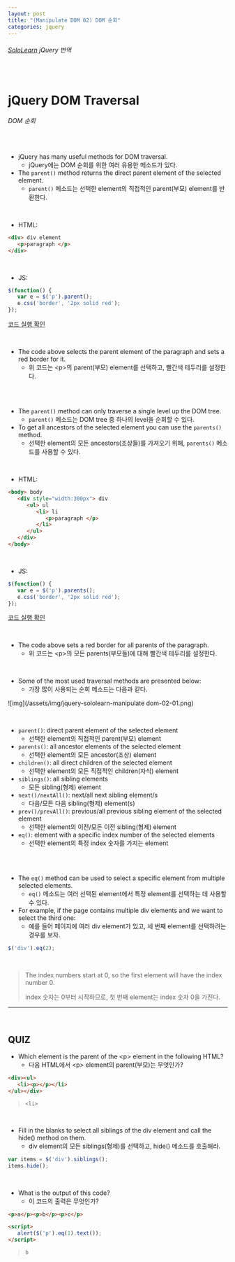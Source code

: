 ```yaml
---
layout: post
title: "(Manipulate DOM 02) DOM 순회"
categories: jquery
---
```


###### [SoloLearn](https://www.sololearn.com/) jQuery 번역

<br>

# jQuery DOM Traversal

###### DOM 순회

<br>

- jQuery has many useful methods for DOM traversal.
  - jQuery에는 DOM 순회를 위한 여러 유용한 메소드가 있다.
- The `parent()` method returns the direct parent element of the selected element.
  - `parent()` 메소드는 선택한 element의 직접적인 parent(부모) element를 반환한다.

<br>

- HTML:

```html
<div> div element
   <p>paragraph </p>
</div>
```

<br>

- JS:

```js
$(function() {
   var e = $('p').parent();
   e.css('border', '2px solid red');
});
```

[코드 실행 확인](https://code.sololearn.com/1122/#js)

<br>

- The code above selects the parent element of the paragraph and sets a red border for it.
  - 위 코드는 \<p>의 parent(부모) element를 선택하고, 빨간색 테두리를 설정한다.

<br>

<br>

- The `parent()` method can only traverse a single level up the DOM tree.
  - `parent()` 메소드는 DOM tree 중 하나의 level을 순회할 수 있다.
- To get all ancestors of the selected element you can use the `parents()` method.
  - 선택한 element의 모든 ancestors(조상들)를 가져오기 위해, `parents()` 메소드를 사용할 수 있다.

<br>

- HTML:

```html
<body> body
   <div style="width:300px"> div
      <ul> ul
         <li> li
            <p>paragraph </p>
         </li>
      </ul>
   </div>
</body>
```

<br>

- JS:

```js
$(function() {
   var e = $('p').parents();
   e.css('border', '2px solid red');
});
```

[코드 실행 확인](https://code.sololearn.com/1123/#js)

<br>

- The code above sets a red border for all parents of the paragraph.
  - 위 코드는 \<p>의 모든 parents(부모들)에 대해 빨간색 테두리를 설정한다.

<br>

- Some of the most used traversal methods are presented below:
  - 가장 많이 사용되는 순회 메소드는 다음과 같다.

![img](/assets/img/jquery-sololearn-manipulate dom-02-01.png)

<br>

- `parent()`: direct parent element of the selected element
  - 선택한 element의 직접적인 parent(부모) element
- `parents()`: all ancestor elements of the selected element
  - 선택한 element의 모든 ancestor(조상) element
- `children()`: all direct children of the selected element
  - 선택한 element의 모든 직접적인 children(자식) element
- `siblings()`: all sibling elements
  - 모든 sibling(형제) element
- `next()/nextAll()`: next/all next sibling element/s
  - 다음/모든 다음 sibling(형제) element(s)
- `prev()/prevAll()`: previous/all previous sibling element of the selected element
  - 선택한 element의 이전/모든 이전 sibling(형제) element
- `eq()`: element with a specific index number of the selected elements
  - 선택한 element의 특정 index 숫자를 가지는 element

<br>

<br>

- The `eq()` method can be used to select a specific element from multiple selected elements.
  - `eq()` 메소드는 여러 선택된 element에서 특정 element를 선택하는 데 사용할 수 있다.
- For example, if the page contains multiple div elements and we want to select the third one:
  - 예를 들어 페이지에 여러 div element가 있고, 세 번째 element를 선택하려는 경우를 보자.

```js
$('div').eq(2);
```

<br>

> The index numbers start at 0, so the first element will have the index number 0.
>
> index 숫자는 0부터 시작하므로, 첫 번째 element는 index 숫자 0을 가진다.

------

<br>

## QUIZ

- Which element is the parent of the \<p> element in the following HTML?
  - 다음 HTML에서 \<p> element의 parent(부모)는 무엇인가?

```html
<div><ul>
   <li><p></p></li>
</ul></div>
```

> `<li>`

<br>

- Fill in the blanks to select all siblings of the div element and call the hide() method on them.
  - div element의 모든 siblings(형제)를 선택하고, hide() 메소드를 호출해라.

```js
var items = $('div').siblings();
items.hide();
```

<br>

- What is the output of this code?
  - 이 코드의 출력은 무엇인가?

```html
<p>a</p><p>b</p><p>c</p>

<script>
   alert($('p').eq(1).text());
</script>
```

> `b`

<br>
